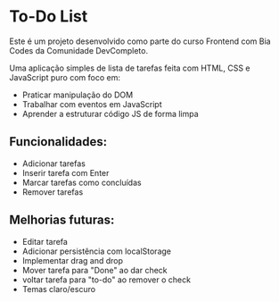# To-Do List

Este é um projeto desenvolvido como parte do curso Frontend com Bia Codes da Comunidade DevCompleto.

Uma aplicação simples de lista de tarefas feita com HTML, CSS e JavaScript puro com foco em:
- Praticar manipulação do DOM
- Trabalhar com eventos em JavaScript
- Aprender a estruturar código JS de forma limpa


## Funcionalidades:

- Adicionar tarefas
- Inserir tarefa com Enter
- Marcar tarefas como concluídas
- Remover tarefas


## Melhorias futuras:

- Editar tarefa
- Adicionar persistência com localStorage
- Implementar drag and drop
- Mover tarefa para "Done" ao dar check
- voltar tarefa para "to-do" ao remover o check
- Temas claro/escuro